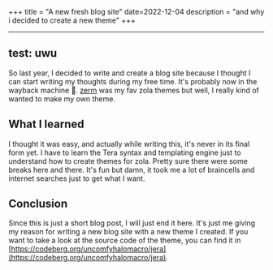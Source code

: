 +++
title = "A new fresh blog site"
date=2022-12-04
description = "and why i decided to create a new theme"
+++

---
test: uwu
---

So last year, I decided to write and create a blog site because I thought I can start writing my thoughts during my free time. It's probably now in the wayback machine 🤷.
[zerm][zerm] was my fav zola themes but well, I really kind of wanted to make my own theme.

## What I learned

I thought it was easy, and actually while writing this, it's never in its final form yet. I have to learn the Tera syntax and templating engine just to understand 
how to create themes for zola. Pretty sure there were some breaks here and there. It's fun but damn, it took me a lot of braincells and internet searches just to get
what I want.

## Conclusion

Since this is just a short blog post, I will just end it here. It's just me giving my reason for writing a new blog site with a new theme I created.
If you want to take a look at the source code of the theme, you can find it in [https://codeberg.org/uncomfyhalomacro/jera](https://codeberg.org/uncomfyhalomacro/jera).


[zerm]: https://github.com/ejmg/zerm